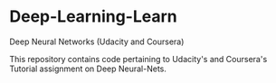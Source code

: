 # Deep-Learning-Learn
Deep Neural Networks (Udacity and Coursera)


This repository contains code pertaining to Udacity's and Coursera's Tutorial assignment on Deep Neural-Nets.
